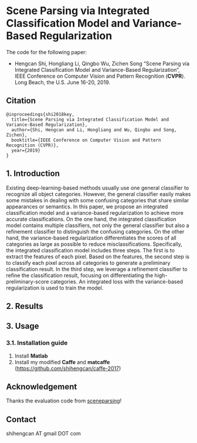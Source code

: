 # Scene Parsing via Integrated Classification Model and Variance-Based Regularization

The code for the following paper:
* Hengcan Shi, Hongliang Li, Qingbo Wu, Zichen Song “Scene Parsing via Integrated Classification Model and Variance-Based Regularization”, IEEE Conference on Computer Vision and Pattern Recognition (**CVPR**). Long Beach, the U.S. June 16-20, 2019. 

## Citation
```
@inproceedings{shi2018key,
  title={Scene Parsing via Integrated Classification Model and Variance-Based Regularization},
  author={Shi, Hengcan and Li, Hongliang and Wu, Qingbo and Song, Zichen},
  booktitle={IEEE Conference on Computer Vision and Pattern Recognition (CVPR)},
  year={2019}
}
```

## 1. Introduction
Existing deep-learning-based methods usually use one general classifier to recognize all object categories. However, the general classifier easily makes some mistakes in dealing with some confusing categories that share similar appearances or semantics. In this paper, we propose an integrated classification model and a variance-based regularization to achieve more accurate classifications. On
the one hand, the integrated classification model contains multiple classifiers, not only the general classifier but also a refinement classifier to distinguish the confusing categories. On the other hand, the variance-based regularization differentiates the scores of all categories as large as possible to reduce misclassifications. Specifically, the integrated classification model includes three steps. The
first is to extract the features of each pixel. Based on the features, the second step is to classify each pixel across all categories to generate a preliminary classification result. In the third step, we leverage a refinement classifier to refine the classification result, focusing on differentiating the high-preliminary-score categories. An integrated loss with the variance-based regularization is used to train the model.

## 2. Results

## 3. Usage
### 3.1. Installation guide
1. Install **Matlab**
2. Install my modified **Caffe** and **matcaffe** (https://github.com/shihengcan/caffe-2017)

## Acknowledgement
Thanks the evaluation code from [sceneparsing](https://github.com/CSAILVision/sceneparsing)!

## Contact
shihengcan AT gmail DOT com

